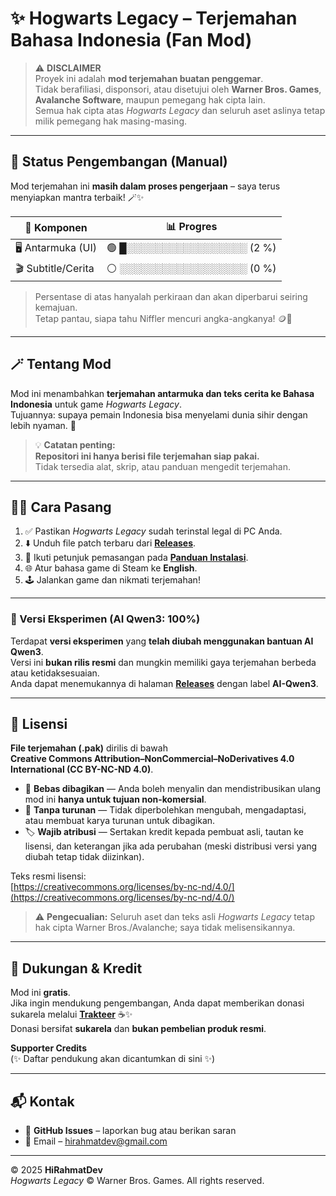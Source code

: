 # ✨ Hogwarts Legacy – Terjemahan Bahasa Indonesia (Fan Mod)

> ⚠️ **DISCLAIMER**  
> Proyek ini adalah **mod terjemahan buatan penggemar**.  
> Tidak berafiliasi, disponsori, atau disetujui oleh **Warner Bros. Games**, **Avalanche Software**, maupun pemegang hak cipta lain.  
> Semua hak cipta atas _Hogwarts Legacy_ dan seluruh aset aslinya tetap milik pemegang hak masing-masing.

---

## 🚧 Status Pengembangan (Manual)

Mod terjemahan ini **masih dalam proses pengerjaan** – saya terus menyiapkan mantra terbaik! 🪄✨

| 🧩 Komponen        | 📊 Progres                  |
| ------------------ | --------------------------- |
| 🖥️ Antarmuka (UI)  | 🟢 █░░░░░░░░░░░░░░░░░ (2 %) |
| 🎬 Subtitle/Cerita | ⚪ ░░░░░░░░░░░░░░░░░░ (0 %) |

> Persentase di atas hanyalah perkiraan dan akan diperbarui seiring kemajuan.  
> Tetap pantau, siapa tahu Niffler mencuri angka-angkanya! 🪙🦝

---

## 🪄 Tentang Mod

Mod ini menambahkan **terjemahan antarmuka dan teks cerita ke Bahasa Indonesia** untuk game _Hogwarts Legacy_.  
Tujuannya: supaya pemain Indonesia bisa menyelami dunia sihir dengan lebih nyaman. 🌟

> 💡 **Catatan penting:**  
> **Repositori ini hanya berisi file terjemahan siap pakai.**  
> Tidak tersedia alat, skrip, atau panduan mengedit terjemahan.

---

## 🧙‍♂️ Cara Pasang

1. ✅ Pastikan _Hogwarts Legacy_ sudah terinstal legal di PC Anda.
2. ⬇️ Unduh file patch terbaru dari [**Releases**](https://github.com/HiRahmatDev/hogwarts-legacy-bahasa-indonesia/releases).
3. 📜 Ikuti petunjuk pemasangan pada [**Panduan Instalasi**](./docs/INSTALL.md).
4. 🌐 Atur bahasa game di Steam ke **English**.
5. 🕹️ Jalankan game dan nikmati terjemahan!

---

### 🤖 Versi Eksperimen (AI Qwen3: 100%)

Terdapat **versi eksperimen** yang **telah diubah menggunakan bantuan AI Qwen3**.  
Versi ini **bukan rilis resmi** dan mungkin memiliki gaya terjemahan berbeda atau ketidaksesuaian.  
Anda dapat menemukannya di halaman [**Releases**](https://github.com/HiRahmatDev/hogwarts-legacy-bahasa-indonesia/releases) dengan label **AI-Qwen3**.

---

## 📜 Lisensi

**File terjemahan (.pak)** dirilis di bawah  
**Creative Commons Attribution–NonCommercial–NoDerivatives 4.0 International (CC BY-NC-ND 4.0)**.

- 🔁 **Bebas dibagikan** — Anda boleh menyalin dan mendistribusikan ulang mod ini **hanya untuk tujuan non-komersial**.
- 🚫 **Tanpa turunan** — Tidak diperbolehkan mengubah, mengadaptasi, atau membuat karya turunan untuk dibagikan.
- 🏷️ **Wajib atribusi** — Sertakan kredit kepada pembuat asli, tautan ke lisensi, dan keterangan jika ada perubahan (meski distribusi versi yang diubah tetap tidak diizinkan).

Teks resmi lisensi:  
[https://creativecommons.org/licenses/by-nc-nd/4.0/](https://creativecommons.org/licenses/by-nc-nd/4.0/)

> ⚠️ **Pengecualian:** Seluruh aset dan teks asli _Hogwarts Legacy_ tetap hak cipta Warner Bros./Avalanche; saya tidak melisensikannya.

---

## 💖 Dukungan & Kredit

Mod ini **gratis**.  
Jika ingin mendukung pengembangan, Anda dapat memberikan donasi sukarela melalui **[Trakteer](https://teer.id/hirahmat.dev)** ☕✨  
Donasi bersifat **sukarela** dan **bukan pembelian produk resmi**.

**Supporter Credits**  
(✨ Daftar pendukung akan dicantumkan di sini ✨)

---

## 📬 Kontak

- 🐞 **GitHub Issues** – laporkan bug atau berikan saran
- 📧 Email – <hirahmatdev@gmail.com>

---

© 2025 **HiRahmatDev**  
_Hogwarts Legacy_ © Warner Bros. Games. All rights reserved.
